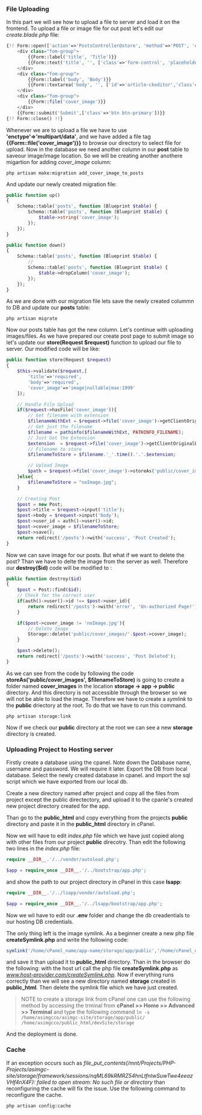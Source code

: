 ### File Uploading
In this part we will see how to upload a file to server and load it on the frontend. To upload a file or image file for out post let's edit our *create.blade.php* file:
```php
{!! Form::open(['action'=>'PostsController@store', 'method'=>'POST', 'enctype'=>'multipart/form-data']) !!}
    <div class="fom-group">
        {{Form::label('title', 'Title')}}
        {{Form::text('title', '', ['class'=>'form-control', 'placeholder'=>'Title'])}}
    </div>
    <div class="fom-group">
        {{Form::label('body', 'Body')}}
        {{Form::textarea('body', '', ['id'=>'article-ckeditor','class'=>'form-control', 'placeholder'=>'Body text'])}}
    </div>
    <div class="fom-group">
        {{Form::file('cover_image')}}
    </div>
    {{Form::submit('Submit',['class'=>'btn btn-primary'])}}
{!! Form::close() !!}
```
Whenever we are to upload a file we have to use **'enctype'=>'multipart/data'**, and we have added a file tag **{{Form::file('cover_image')}}** to browse our directory to select file for upload. Now in the database we need another column in our **post** table to saveour image/image location. So we will be creating another anothere migartion for adding *cover_image* column:
```shell
php artisan make:migration add_cover_image_to_posts
```
And update our newly created migration file:
```php
public function up()
{
    Schema::table('posts', function (Blueprint $table) {
        Schema::table('posts', function (Blueprint $table) {
            $table->string('cover_image');
        });
    });
}

public function down()
{
    Schema::table('posts', function (Blueprint $table) {
        //
        Schema::table('posts', function (Blueprint $table) {
            $table->dropColumn('cover_image');
        });
    });
}
```
As we are done with our migration file lets save the newly created colummn to DB and update our **posts** table:
```shell
php artisan migrate
```
Now our posts table has got the new column. Let's continue with uploading images/files. As we have prepared our create post page to submit image so let's update our **store(Request $request)** function to upload our file to server. Our modified code will be like:
```php
public function store(Request $request)
{
    $this->validate($request,[
        'title'=>'required',
        'body'=>'required',
        'cover_image'=>'image|nullable|max:1999'
    ]);

    // Handle File Upload
    if($request->hasFile('cover_image')){
        // Get filename with extension
        $filenameWithExt = $request->file('cover_image')->getClientOriginalName();
        // Get just the filename
        $filename = pathinfo($filenameWithExt, PATHINFO_FILENAME);
        // Just Get the Extension
        $extension  = $request->file('cover_image')->getClientOriginalExtension();
        // Filename to store
        $filenameToStore = $filename.'_'.time().'.'.$extension;

        // Upload Image
        $path = $request->file('cover_image')->storeAs('public/cover_images', $filenameToStore);
    }else{
        $filenameToStore = "noImage.jpg";
    }

    // Creating Post
    $post = new Post;
    $post->title = $request->input('title');
    $post->body = $request->input('body');
    $post->user_id = auth()->user()->id;
    $post->cover_image = $filenameToStore;
    $post->save();
    return redirect('/posts')->with('success', 'Post Created');
}
```

Now we can save image for our posts. But what if we want to delete the post? Than we have to delte the image from the server as well. Therefore our **destroy($id)** code will be modified to :
```php
public function destroy($id)
{
    $post = Post::find($id);
    // Check for the correct user
    if(auth()->user()->id !== $post->user_id){
        return redirect('/posts')->with('error', 'Un-authorized Page!');
    }

    if($post->cover_image != 'noImage.jpg'){
        // Delete Image
        Storage::delete('public/cover_images/'.$post->cover_image);
    }

    $post->delete();
    return redirect('/posts')->with('success', 'Post Deleted');
}
```

As we can see from the code by following the code **storeAs('public/cover_images', $filenameToStore)** is going to create a folder named **cover_images** in the location **storage -> app -> public** directory. And this directory is not accessible through the browser so we will not be able to load the image. Therefore we have to create a *symlink* to the **public** driectory at the root. To do that we have to run this command.
```shell
php artisan storage:link
```
Now if we check our **public** directory at the root we can see a new **storage** directory is created.

### Uploading Project to Hosting server
Firstly create a database using the cpanel. Note down the Database name, username and password. We will require it later.
Export the DB from local database. Select the newly created database in cpanel. and import the sql script which we have exported from our local db. 

Create a new directory named after project and copy all the files from project except the public directectory, and upload it to the cpanle's created new project directory created for the app.

Than go to the **public_html** and copy everything from the projects **public** directory and paste it in the **public_html** directory in cPanel. 

Now we will have to edit *index.php* file which we have just copied along with other files from our project **public** direcotry. Than edit the following two lines in the *index.php* file:
```php
require __DIR__.'/../vendor/autoload.php';

$app = require_once __DIR__.'/../bootstrap/app.php';
```
and show the path to our project directory in cPanel in this case **lsapp**:

```php
require __DIR__.'/../lsapp/vendor/autoload.php';

$app = require_once __DIR__.'/../lsapp/bootstrap/app.php';
```
Now we wil have to edit our **.env** folder and change the db creadentials to our hosting DB credentials.

The only thing left is the image symlink. As a beginner create a new php file **createSymlink.php** and write the following code:
```php
symlink('/home/cPanel_name/app-name/storage/app/public','/home/cPanel_name/public_html/storage');
```
and save it than upload it to **public_html** directory. Than in the browser do the following:
with the host url call the php file **createSymlink.php** as *www.host-provider.com/createSymlink.php*. Now if everything runs correctly than we will see a new directory named **storage** created in **public_html**. Then delete the symlink file which we have just created.

>NOTE to create a storage link from cPanel one can use the following method by accessing the trminal from **cPanel >> Home >> Advanced >> Terminal** and type the following command
>``` ln -s /home/asimgcco/asimgc-site/storage/app/public/ /home/asimgcco/public_html/devSite/storage ```
>
And the deployment is done.

### Cache 
If an exception occurs such as *file_put_contents(/mnt/Projects/PHP-Projects/asimgc-site/storage/framework/sessions/nqML69kRMRZ54hnLtfnlwSuwTwe4eeazVHf4nX4F): failed to open stream: No such file or directory* than reconfiguring the cache will fix the issue. Use the following command to reconfigure the cache.

```shell
php artisan config:cache
```
